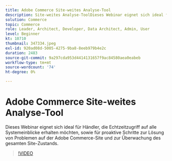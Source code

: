 ```yaml
---
title: Adobe Commerce Site-weites Analyse-Tool
description: Site-weites Analyse-ToolDieses Webinar eignet sich ideal für Händler, die Echtzeitzugriff auf alle Systemeinblicke erhalten möchten, sowie für proaktive Schritte zur Lösung von Problemen auf der Adobe Commerce-Site und zur Überwachung des gesamten Site-Zustands.
solution: Commerce
topic: Commerce
role: Leader, Architect, Developer, Data Architect, Admin, User
level: Beginner
kt: 10710
thumbnail: 347334.jpeg
exl-id: 920ad08d-5005-4275-9ba8-8eeb979b4e2c
duration: 2483
source-git-commit: 9a297cda953d4414131657f9ac84580aea0eabeb
workflow-type: tm+mt
source-wordcount: '74'
ht-degree: 0%

---
```


# Adobe Commerce Site-weites Analyse-Tool

Dieses Webinar eignet sich ideal für Händler, die Echtzeitzugriff auf alle Systemeinblicke erhalten möchten, sowie für proaktive Schritte zur Lösung von Problemen auf der Adobe Commerce-Site und zur Überwachung des gesamten Site-Zustands.

>[!VIDEO](https://video.tv.adobe.com/v/347334/?quality=12&learn=on)

